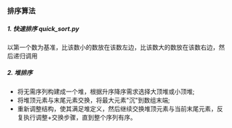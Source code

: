 ### 排序算法

##### 1. 快速排序 quick_sort.py
以第一个数为基准，比该数小的数放在该数左边，比该数大的数放在该数右边，然后递归调用


##### 2. 堆排序

- 将无需序列构建成一个堆，根据升序降序需求选择大顶堆或小顶堆;
- 将堆顶元素与末尾元素交换，将最大元素"沉"到数组末端;
- 重新调整结构，使其满足堆定义，然后继续交换堆顶元素与当前末尾元素，反复执行调整+交换步骤，直到整个序列有序。
